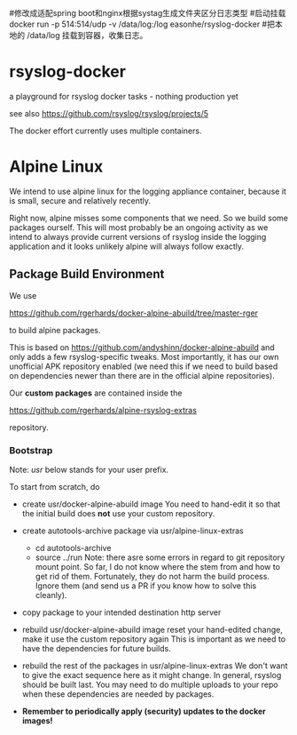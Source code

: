 #修改成适配spring boot和nginx根据systag生成文件夹区分日志类型
#启动挂载 docker run -p 514:514/udp -v /data/log:/log  easonhe/rsyslog-docker
#把本地的 /data/log 挂载到容器，收集日志。
# rsyslog-docker
a playground for rsyslog docker tasks - nothing production yet

see also https://github.com/rsyslog/rsyslog/projects/5

The docker effort currently uses multiple containers.

# Alpine Linux
We intend to use alpine linux for the logging appliance container, because
it is small, secure and relatively recently.

Right now, alpine misses some components that we need. So we build some
packages ourself. This will most probably be an ongoing activity as
we intend to always provide current versions of rsyslog inside the logging
application and it looks unlikely alpine will always follow exactly.

## Package Build Environment
We use

https://github.com/rgerhards/docker-alpine-abuild/tree/master-rger

to build alpine packages.

This is based on https://github.com/andyshinn/docker-alpine-abuild and
only adds a few rsyslog-specific tweaks. Most importantly, it has our
own unofficial APK repository enabled (we need this if we need to build
based on dependencies newer than there are in the official alpine
repositories).

Our **custom packages** are contained inside the

https://github.com/rgerhards/alpine-rsyslog-extras

repository.

### Bootstrap
Note: *usr* below stands for your user prefix.

To start from scratch, do

* create usr/docker-alpine-abuild image
  You need to hand-edit it so that the initial build does **not** use
  your custom repository.

* create autotools-archive package via usr/alpine-linux-extras
  - cd autotools-archive
  - source ../run
  Note: there asre some errors in regard to git repository mount point.
  So far, I do not know where the stem from and how to get rid of them.
  Fortunately, they do not harm the build process. Ignore them (and send
  us a PR if you know how to solve this cleanly).

* copy package to your intended destination http server

* rebuild usr/docker-alpine-abuild image
  reset your hand-edited change, make it use the custom repository again
  This is important as we need to have the dependencies for future builds.

* rebuild the rest of the packages in usr/alpine-linux-extras
  We don't want to give the exact sequence here as it might change.
  In general, rsyslog should be built last. You may need to do multiple
  uploads to your repo when these dependencies are needed by packages.

* **Remember to periodically apply (security) updates to the docker
  images!**
